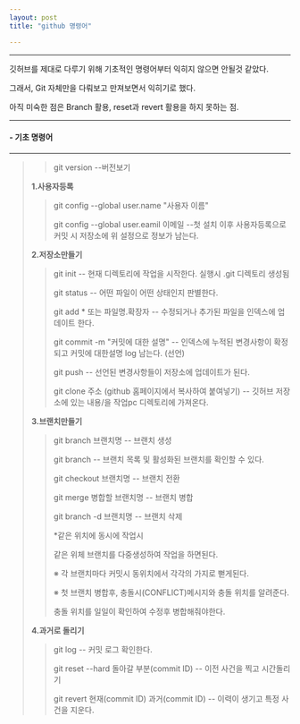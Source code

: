 ```yaml
---
layout: post
title: "github 명령어"

---
```


---

깃허브를 제대로 다루기 위해 기초적인 명령어부터 익히지 않으면 안될것 같았다.

그래서, Git 자체만을 다뤄보고 만져보면서 익히기로 했다.

아직 미숙한 점은 Branch 활용, reset과 revert 활용을 하지 못하는 점.

---

#### **- 기초 명령어**
---
>>git version --버전보기
>
>**1.사용자등록**
>>git config --global user.name "사용자 이름"
>>
>>git config --global user.eamil 이메일 --첫 설치 이후 사용자등록으로 커밋 시 저장소에 위 설정으로 정보가 남는다.
>
>**2.저장소만들기**
>>git init -- 현재 디렉토리에 작업을 시작한다. 실행시 .git 디렉토리 생성됨
>>
>>git status -- 어떤 파일이 어떤 상태인지 판별한다.
>>
>>git add * 또는 파일명.확장자 -- 수정되거나 추가된 파일을 인덱스에 업데이트 한다.
>>
>>git commit -m "커밋에 대한 설명" -- 인덱스에 누적된 변경사항이 확정되고 커밋에 대한설명 log 남는다. (선언)
>>
>>git push -- 선언된 변경사항들이 저장소에 업데이트가 된다.
>>
>>git clone 주소 (github 홈페이지에서 복사하여 붙여넣기) -- 깃허브 저장소에 있는 내용/을 작업pc 디렉토리에 가져온다.
>
>**3.브랜치만들기**
>>git branch 브랜치명 -- 브랜치 생성
>>
>>git branch -- 브랜치 목록 및 활성화된 브랜치를 확인할 수 있다.
>>
>>git checkout 브랜치명 -- 브랜치 전환
>>
>>git merge 병합할 브랜치명 -- 브랜치 병합
>>
>>git branch -d 브랜치명 -- 브랜치 삭제
>>
>>*같은 위치에 동시에 작업시
>>
>>같은 위체 브랜치를 다중생성하여 작업을 하면된다. 
>>
>>※ 각 브랜치마다 커밋시 동위치에서 각각의 가지로 뻗게된다.
>>
>>※ 첫 브랜치 병합후, 충돌시(CONFLICT)메시지와 충돌 위치를 알려준다.
>>
>>충돌 위치를 일일이 확인하여 수정후 병합해줘야한다.
>
>**4.과거로 돌리기**
>>git log -- 커밋 로그 확인한다.
>>
>>git reset --hard 돌아갈 부분(commit ID) -- 이전 사건을 찍고 시간돌리기
>>
>>git revert 현재(commit ID) 과거(commit ID) -- 이력이 생기고 특정 사건을 지운다.